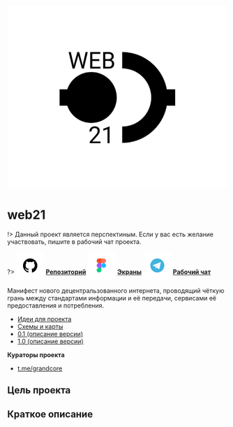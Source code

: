 ![web21-Logo](../../_media/logo-web21.png ":size=150")

# web21

!> Данный проект является перспектиным. Если у вас есть желание участвовать, пишите в рабочий чат проекта.

?> <span style="vertical-align: -12px">![telegram](../../_media/icon-github.png ":size=32")</span> [**Репозиторий**](https://github.com/grandcore/web21)
<span style="vertical-align: -12px">![telegram](../../_media/icon-figma.png ":size=32")</span> [**Экраны**](https://www.figma.com/file/NlikNEJQHliYlxI3MHhiSW/Share?node-id=9473%3A7)
<span style="vertical-align: -12px">![telegram](../../_media/icon-telegram.png ":size=32")</span> [**Рабочий чат**](https://t.me/joinchat/GcuvwkBkAYepm0dG)

Манифест нового децентральзованного интернета, проводящий чёткую грань между стандартами информации и её передачи, сервисами её предоставления и потребления.

- [Идеи для проекта](ru/3.7-web21/web21-ideas.md)
- [Схемы и карты](ru/3.7-web21/web21-map.drawio)
- [0.1 (описание версии)](ru/3.7-web21/web21-v0.1.md)
- [1.0 (описание версии)](ru/3.7-web21/web21-v1.0.md)

**Кураторы проекта**

- [t.me/grandcore](https://t.me/grandcore)

## Цель проекта

## Краткое описание
